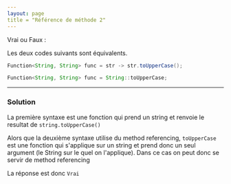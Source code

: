 ```yaml
---
layout: page
title = "Référence de méthode 2"
---
```


Vrai ou Faux :  

Les deux codes suivants sont équivalents.

```java
Function<String, String> func = str -> str.toUpperCase();
```
```java
Function<String, String> func = String::toUpperCase;
```

***

### Solution


La première syntaxe est une fonction qui prend un string et renvoie le resultat de `string.toUpperCase()`

Alors que la deuxième syntaxe utilise du method referencing, `toUpperCase` est une fonction qui s'applique sur un string et prend donc un seul argument (le String sur le quel on l'applique). Dans ce cas on peut donc se servir de method referencing 

La réponse est donc `Vrai`
